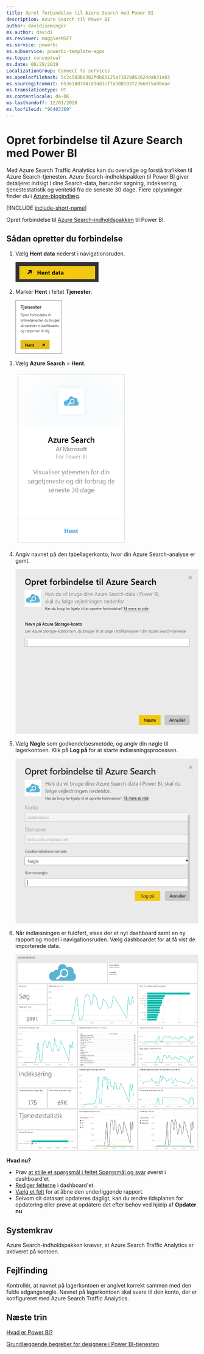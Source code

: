 ```yaml
---
title: Opret forbindelse til Azure Search med Power BI
description: Azure Search til Power BI
author: davidiseminger
ms.author: davidi
ms.reviewer: maggiesMSFT
ms.service: powerbi
ms.subservice: powerbi-template-apps
ms.topic: conceptual
ms.date: 08/29/2019
LocalizationGroup: Connect to services
ms.openlocfilehash: 5c2c5d3b6382fdb85125a71829d62624dab31e83
ms.sourcegitcommit: 653e18d7041d3dd1cf7a38010372366975a98eae
ms.translationtype: HT
ms.contentlocale: da-DK
ms.lasthandoff: 12/01/2020
ms.locfileid: "96403369"
---
```

# <a name="connect-to-azure-search-with-power-bi"></a>Opret forbindelse til Azure Search med Power BI
Med Azure Search Traffic Analytics kan du overvåge og forstå trafikken til Azure Search-tjenesten. Azure Search-indholdspakken til Power BI giver detaljeret indsigt i dine Search-data, herunder søgning, indeksering, tjenestestatistik og ventetid fra de seneste 30 dage. Flere oplysninger finder du i [Azure-blogindlæg](https://azure.microsoft.com/blog/analyzing-your-azure-search-traffic/).

[!INCLUDE [include-short-name](../includes/service-deprecate-content-packs.md)]

Opret forbindelse til [Azure Search-indholdspakken](https://app.powerbi.com/getdata/services/azure-search) til Power BI.

## <a name="how-to-connect"></a>Sådan opretter du forbindelse
1. Vælg **Hent data** nederst i navigationsruden.
   
   ![Skærmbillede af Hent data i Power BI Desktop, der viser knappen i ruden Navigator.](media/service-connect-to-azure-search/pbi_getdata.png) 
2. Markér **Hent** i feltet **Tjenester**.
   
   ![Skærmbillede af dialogboksen Tjenester, der viser knappen Hent.](media/service-connect-to-azure-search/pbi_getservices.png) 
3. Vælg **Azure Search** \> **Hent**.
   
   ![Skærmbillede af dialogboksen Azure-tjenester, der viser linket Hent.](media/service-connect-to-azure-search/azuresearch.png)
4. Angiv navnet på den tabellagerkonto, hvor din Azure Search-analyse er gemt.
   
   ![Skærmbillede af dialogboksen Opret forbindelse til Azure Search, hvor feltet Navn på Azure Storage-konto vises.](media/service-connect-to-azure-search/params.png)
5. Vælg **Nøgle** som godkendelsesmetode, og angiv din nøgle til lagerkontoen. Klik på **Log på** for at starte indlæsningsprocessen.
   
   ![Skærmbillede af dialogboksen Opret forbindelse til Azure Search, der viser, at Key er angivet i feltet Godkendelsesmetode.](media/service-connect-to-azure-search/creds.png)
6. Når indlæsningen er fuldført, vises der et nyt dashboard samt en ny rapport og model i navigationsruden. Vælg dashboardet for at få vist de importerede data.
   
    ![Skærmbillede af navigationsruden, der viser dashboardet, rapporten og modellen.](media/service-connect-to-azure-search/dashboard2.png)

**Hvad nu?**

* Prøv [at stille et spørgsmål i feltet Spørgsmål og svar](../consumer/end-user-q-and-a.md) øverst i dashboard'et
* [Rediger felterne](../create-reports/service-dashboard-edit-tile.md) i dashboard'et.
* [Vælg et felt](../consumer/end-user-tiles.md) for at åbne den underliggende rapport.
* Selvom dit datasæt opdateres dagligt, kan du ændre tidsplanen for opdatering eller prøve at opdatere det efter behov ved hjælp af **Opdater nu**

## <a name="system-requirements"></a>Systemkrav
Azure Search-indholdspakken kræver, at Azure Search Traffic Analytics er aktiveret på kontoen.

## <a name="troubleshooting"></a>Fejlfinding
Kontrollér, at navnet på lagerkontoen er angivet korrekt sammen med den fulde adgangsnøgle. Navnet på lagerkontoen skal svare til den konto, der er konfigureret med Azure Search Traffic Analytics.

## <a name="next-steps"></a>Næste trin
[Hvad er Power BI?](../fundamentals/power-bi-overview.md)

[Grundlæggende begreber for designere i Power BI-tjenesten](../fundamentals/service-basic-concepts.md)
